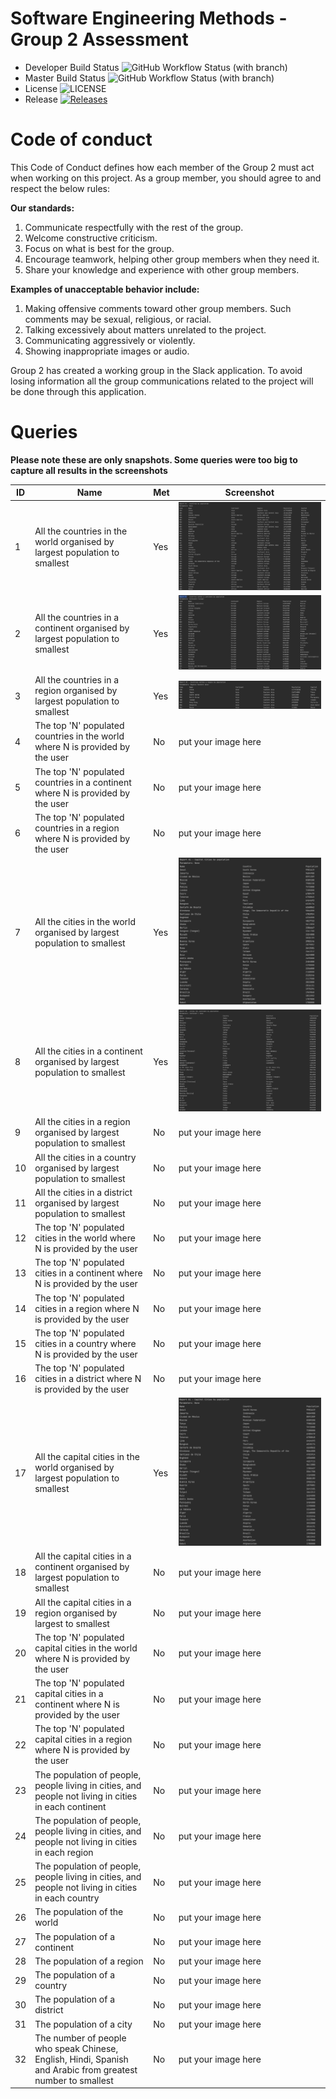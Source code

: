 # Software Engineering Methods - Group 2 Assessment

- Developer Build Status ![GitHub Workflow Status (with branch)](https://img.shields.io/github/actions/workflow/status/MelissaAstbury/SEMPopulationInformation/main.yml?branch=develop)
- Master Build Status ![GitHub Workflow Status (with branch)](https://img.shields.io/github/actions/workflow/status/MelissaAstbury/SEMPopulationInformation/main.yml?branch=master)
- License ![LICENSE](https://img.shields.io/github/license/MelissaAstbury/SEMPopulationInformation.svg?style=flat-square)
- Release [![Releases](https://img.shields.io/github/v/tag/melissaastbury/sempopulationinformation?label=Release&sort=semver)](https://github.com/MelissaAstbury/SEMPopulationInformation/releases)

# Code of conduct

This Code of Conduct defines how each member of the Group 2 must act when working on this project. As a group member, you should agree to and respect the below rules:

**Our standards:**
1. Communicate respectfully with the rest of the group.
2. Welcome constructive criticism. 
3. Focus on what is best for the group. 
4. Encourage teamwork, helping other group members when they need it. 
5. Share your knowledge and experience with other group members.

**Examples of unacceptable behavior include:**
1. Making offensive comments toward other group members. Such comments may be sexual, religious, or racial. 
2. Talking excessively about matters unrelated to the project. 
3. Communicating aggressively or violently. 
4. Showing inappropriate images or audio.

Group 2 has created a working group in the Slack application. To avoid losing information all the group communications related to the project will be done through this application.

# Queries 
**Please note these are only snapshots. Some queries were too big to capture all results in the screenshots**

| ID  | Name                                                                                                        | Met | Screenshot                                        |
|-----|-------------------------------------------------------------------------------------------------------------|-----|---------------------------------------------------|
| 1   | All the countries in the world organised by largest population to smallest                                  | Yes | ![img.png](getCountriesByPopulation.png)          |
| 2   | All the countries in a continent organised by largest population to smallest                                | Yes | ![img.png](getCountriesInAContinent.png)          |
| 3   | All the countries in a region organised by largest population to smallest                                   | Yes | ![img.png](getCountriesForRegion.png)             |
| 4   | The top 'N' populated countries in the world where N is provided by the user                                | No  | put your image here                               |
| 5   | The top 'N' populated countries in a continent where N is provided by the user                              | No  | put your image here                               |
| 6   | The top 'N' populated countries in a region where N is provided by the user                                 | No  | put your image here                               |
| 7   | All the cities in the world organised by largest population to smallest                                     | Yes | ![img.png](getCitiesByPopulation.png)             |
| 8   | All the cities in a continent organised by largest population to smallest                                   | Yes | ![img.png](getCitiesForContinentByPopulation.png) |
| 9   | All the cities in a region organised by largest population to smallest                                      | No  | put your image here                               |
| 10  | All the cities in a country organised by largest population to smallest                                     | No  | put your image here                               |
| 11  | All the cities in a district organised by largest population to smallest                                    | No  | put your image here                               |
| 12  | The top 'N' populated cities in the world where N is provided by the user                                   | No  | put your image here                               |
| 13  | The top 'N' populated cities in a continent where N is provided by the user                                 | No  | put your image here                               |
| 14  | The top 'N' populated cities in a region where N is provided by the user                                    | No  | put your image here                               |
| 15  | The top 'N' populated cities in a country where N is provided by the user                                   | No  | put your image here                               |
| 16  | The top 'N' populated cities in a district where N is provided by the user                                  | No  | put your image here                               |
| 17  | All the capital cities in the world organised by largest population to smallest                             | Yes | ![img.png](getCapitalCitiesByPopulation.png)      |
| 18  | All the capital cities in a continent organised by largest population to smallest                           | No  | put your image here                               |
| 19  | All the capital cities in a region organised by largest to smallest                                         | No  | put your image here                               |
| 20  | The top 'N' populated capital cities in the world where N is provided by the user                           | No  | put your image here                               |
| 21  | The top 'N' populated capital cities in a continent where N is provided by the user                         | No  | put your image here                               |
| 22  | The top 'N' populated capital cities in a region where N is provided by the user                            | No  | put your image here                               |
| 23  | The population of people, people living in cities, and people not living in cities in each continent        | No  | put your image here                               |
| 24  | The population of people, people living in cities, and people not living in cities in each region           | No  | put your image here                               |
| 25  | The population of people, people living in cities, and people not living in cities in each country          | No  | put your image here                               |
| 26  | The population of the world                                                                                 | No  | put your image here                               |
| 27  | The population of a continent                                                                               | No  | put your image here                               |
| 28  | The population of a region                                                                                  | No  | put your image here                               |
| 29  | The population of a country                                                                                 | No  | put your image here                               |
| 30  | The population of a district                                                                                | No  | put your image here                               |
| 31  | The population of a city                                                                                    | No  | put your image here                               |
| 32  | The number of people who speak Chinese, English, Hindi, Spanish and Arabic from greatest number to smallest | No  | put your image here                               |
